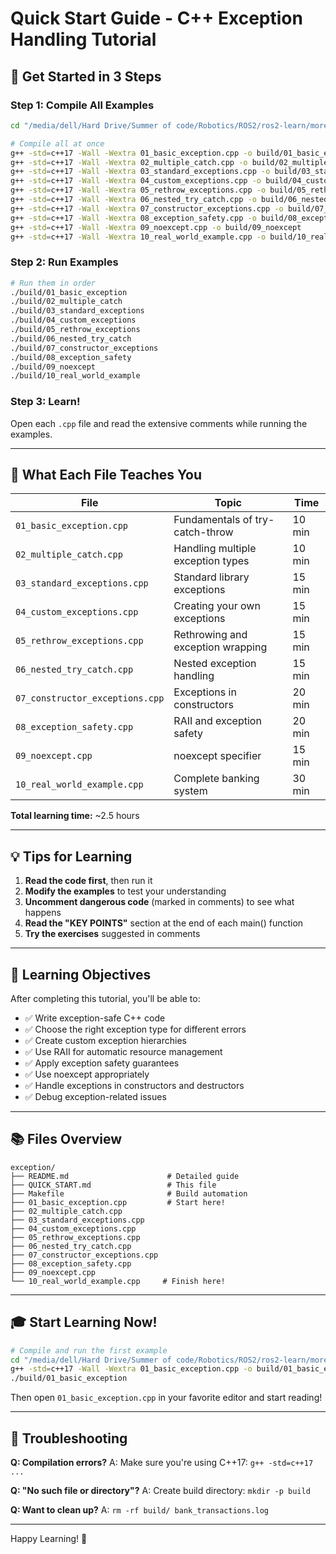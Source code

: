 # Quick Start Guide - C++ Exception Handling Tutorial

## 🚀 Get Started in 3 Steps

### Step 1: Compile All Examples
```bash
cd "/media/dell/Hard Drive/Summer of code/Robotics/ROS2/ros2-learn/more-cpp/exception/"

# Compile all at once
g++ -std=c++17 -Wall -Wextra 01_basic_exception.cpp -o build/01_basic_exception
g++ -std=c++17 -Wall -Wextra 02_multiple_catch.cpp -o build/02_multiple_catch
g++ -std=c++17 -Wall -Wextra 03_standard_exceptions.cpp -o build/03_standard_exceptions
g++ -std=c++17 -Wall -Wextra 04_custom_exceptions.cpp -o build/04_custom_exceptions
g++ -std=c++17 -Wall -Wextra 05_rethrow_exceptions.cpp -o build/05_rethrow_exceptions
g++ -std=c++17 -Wall -Wextra 06_nested_try_catch.cpp -o build/06_nested_try_catch
g++ -std=c++17 -Wall -Wextra 07_constructor_exceptions.cpp -o build/07_constructor_exceptions
g++ -std=c++17 -Wall -Wextra 08_exception_safety.cpp -o build/08_exception_safety
g++ -std=c++17 -Wall -Wextra 09_noexcept.cpp -o build/09_noexcept
g++ -std=c++17 -Wall -Wextra 10_real_world_example.cpp -o build/10_real_world_example
```

### Step 2: Run Examples
```bash
# Run them in order
./build/01_basic_exception
./build/02_multiple_catch
./build/03_standard_exceptions
./build/04_custom_exceptions
./build/05_rethrow_exceptions
./build/06_nested_try_catch
./build/07_constructor_exceptions
./build/08_exception_safety
./build/09_noexcept
./build/10_real_world_example
```

### Step 3: Learn!
Open each `.cpp` file and read the extensive comments while running the examples.

---

## 📖 What Each File Teaches You

| File | Topic | Time |
|------|-------|------|
| `01_basic_exception.cpp` | Fundamentals of try-catch-throw | 10 min |
| `02_multiple_catch.cpp` | Handling multiple exception types | 10 min |
| `03_standard_exceptions.cpp` | Standard library exceptions | 15 min |
| `04_custom_exceptions.cpp` | Creating your own exceptions | 15 min |
| `05_rethrow_exceptions.cpp` | Rethrowing and exception wrapping | 15 min |
| `06_nested_try_catch.cpp` | Nested exception handling | 15 min |
| `07_constructor_exceptions.cpp` | Exceptions in constructors | 20 min |
| `08_exception_safety.cpp` | RAII and exception safety | 20 min |
| `09_noexcept.cpp` | noexcept specifier | 15 min |
| `10_real_world_example.cpp` | Complete banking system | 30 min |

**Total learning time:** ~2.5 hours

---

## 💡 Tips for Learning

1. **Read the code first**, then run it
2. **Modify the examples** to test your understanding
3. **Uncomment dangerous code** (marked in comments) to see what happens
4. **Read the "KEY POINTS"** section at the end of each main() function
5. **Try the exercises** suggested in comments

---

## 🎯 Learning Objectives

After completing this tutorial, you'll be able to:
- ✅ Write exception-safe C++ code
- ✅ Choose the right exception type for different errors
- ✅ Create custom exception hierarchies
- ✅ Use RAII for automatic resource management
- ✅ Apply exception safety guarantees
- ✅ Use noexcept appropriately
- ✅ Handle exceptions in constructors and destructors
- ✅ Debug exception-related issues

---

## 📚 Files Overview

```
exception/
├── README.md                      # Detailed guide
├── QUICK_START.md                 # This file
├── Makefile                       # Build automation
├── 01_basic_exception.cpp         # Start here!
├── 02_multiple_catch.cpp
├── 03_standard_exceptions.cpp
├── 04_custom_exceptions.cpp
├── 05_rethrow_exceptions.cpp
├── 06_nested_try_catch.cpp
├── 07_constructor_exceptions.cpp
├── 08_exception_safety.cpp
├── 09_noexcept.cpp
└── 10_real_world_example.cpp     # Finish here!
```

---

## 🎓 Start Learning Now!

```bash
# Compile and run the first example
cd "/media/dell/Hard Drive/Summer of code/Robotics/ROS2/ros2-learn/more-cpp/exception/"
g++ -std=c++17 -Wall -Wextra 01_basic_exception.cpp -o build/01_basic_exception
./build/01_basic_exception
```

Then open `01_basic_exception.cpp` in your favorite editor and start reading!

---

## 🔧 Troubleshooting

**Q: Compilation errors?**
A: Make sure you're using C++17: `g++ -std=c++17 ...`

**Q: "No such file or directory"?**
A: Create build directory: `mkdir -p build`

**Q: Want to clean up?**
A: `rm -rf build/ bank_transactions.log`

---

Happy Learning! 🚀
